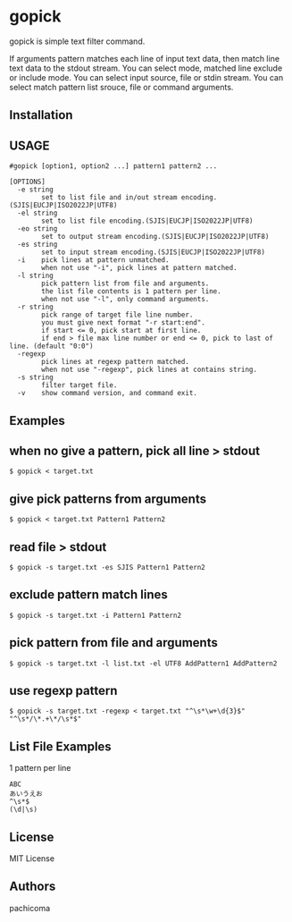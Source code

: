 # gopick
gopick is simple text filter command.

If arguments pattern matches each line of input text data,
then match line text data to the stdout stream.
You can select mode, matched line exclude or include mode.
You can select input source, file or stdin stream.
You can select match pattern list srouce, file or command arguments.

## Installation

## USAGE
```
#gopick [option1, option2 ...] pattern1 pattern2 ...

[OPTIONS]
  -e string
    	set to list file and in/out stream encoding.(SJIS|EUCJP|ISO2022JP|UTF8)
  -el string
    	set to list file encoding.(SJIS|EUCJP|ISO2022JP|UTF8)
  -eo string
    	set to output stream encoding.(SJIS|EUCJP|ISO2022JP|UTF8)
  -es string
    	set to input stream encoding.(SJIS|EUCJP|ISO2022JP|UTF8)
  -i	pick lines at pattern unmatched.
    	when not use "-i", pick lines at pattern matched.
  -l string
    	pick pattern list from file and arguments.
    	the list file contents is 1 pattern per line.
    	when not use "-l", only command arguments.
  -r string
    	pick range of target file line number.
    	you must give next format "-r start:end".
    	if start <= 0, pick start at first line.
    	if end > file max line number or end <= 0, pick to last of line. (default "0:0")
  -regexp
    	pick lines at regexp pattern matched.
    	when not use "-regexp", pick lines at contains string.
  -s string
    	filter target file.
  -v	show command version, and command exit.
```

## Examples
when no give a pattern, pick all line > stdout
----------------------------------------------
```
$ gopick < target.txt
```

give pick patterns from arguments
---------------------------------
```
$ gopick < target.txt Pattern1 Pattern2
```
read file > stdout
------------------
```
$ gopick -s target.txt -es SJIS Pattern1 Pattern2
```

exclude pattern match lines
---------------------------
```
$ gopick -s target.txt -i Pattern1 Pattern2
```

pick pattern from file and arguments
------------------------------------
```
$ gopick -s target.txt -l list.txt -el UTF8 AddPattern1 AddPattern2
```

use regexp pattern
------------------
```
$ gopick -s target.txt -regexp < target.txt "^\s*\w+\d{3}$" "^\s*/\*.+\*/\s*$"
```

List File Examples
------------------
1 pattern per line
```
ABC
あいうえお
^\s*$
(\d|\s)
```

## License
MIT License

## Authors
pachicoma
